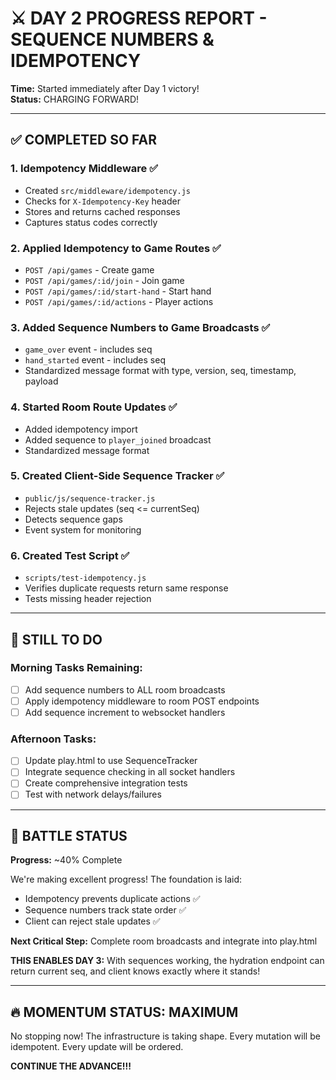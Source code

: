 # ⚔️ DAY 2 PROGRESS REPORT - SEQUENCE NUMBERS & IDEMPOTENCY
**Time:** Started immediately after Day 1 victory!  
**Status:** CHARGING FORWARD!

---

## ✅ COMPLETED SO FAR

### 1. Idempotency Middleware ✅
- Created `src/middleware/idempotency.js`
- Checks for `X-Idempotency-Key` header
- Stores and returns cached responses
- Captures status codes correctly

### 2. Applied Idempotency to Game Routes ✅
- `POST /api/games` - Create game
- `POST /api/games/:id/join` - Join game  
- `POST /api/games/:id/start-hand` - Start hand
- `POST /api/games/:id/actions` - Player actions

### 3. Added Sequence Numbers to Game Broadcasts ✅
- `game_over` event - includes seq
- `hand_started` event - includes seq
- Standardized message format with type, version, seq, timestamp, payload

### 4. Started Room Route Updates ✅
- Added idempotency import
- Added sequence to `player_joined` broadcast
- Standardized message format

### 5. Created Client-Side Sequence Tracker ✅
- `public/js/sequence-tracker.js`
- Rejects stale updates (seq <= currentSeq)
- Detects sequence gaps
- Event system for monitoring

### 6. Created Test Script ✅
- `scripts/test-idempotency.js`
- Verifies duplicate requests return same response
- Tests missing header rejection

---

## 🎯 STILL TO DO

### Morning Tasks Remaining:
- [ ] Add sequence numbers to ALL room broadcasts
- [ ] Apply idempotency middleware to room POST endpoints
- [ ] Add sequence increment to websocket handlers

### Afternoon Tasks:
- [ ] Update play.html to use SequenceTracker
- [ ] Integrate sequence checking in all socket handlers
- [ ] Create comprehensive integration tests
- [ ] Test with network delays/failures

---

## 💪 BATTLE STATUS

**Progress:** ~40% Complete

We're making excellent progress! The foundation is laid:
- Idempotency prevents duplicate actions ✅
- Sequence numbers track state order ✅
- Client can reject stale updates ✅

**Next Critical Step:** 
Complete room broadcasts and integrate into play.html

**THIS ENABLES DAY 3:**
With sequences working, the hydration endpoint can return current seq, and client knows exactly where it stands!

---

## 🔥 MOMENTUM STATUS: MAXIMUM

No stopping now! The infrastructure is taking shape. Every mutation will be idempotent. Every update will be ordered.

**CONTINUE THE ADVANCE!!!**
